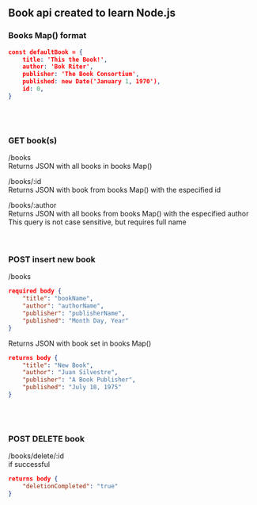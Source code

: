 ## Book api created to learn Node.js

### Books Map() format
```json
const defaultBook = {
    title: 'This the Book!',
    author: 'Bok Riter',
    publisher: 'The Book Consortium',
    published: new Date('January 1, 1970'),
    id: 0,
}
```
<br />
<br />

### GET book(s)
/books <br />
Returns JSON with all books in books Map() <br />

/books/:id <br />
Returns JSON with book from books Map() with the especified id <br />

/books/:author <br />
Returns JSON with all books from books Map() with the especified author <br />
This query is not case sensitive, but requires full name <br />
<br />
<br />

### POST insert new book
/books <br />
```json
required body {
    "title": "bookName",
    "author": "authorName",
    "publisher": "publisherName",
    "published": "Month Day, Year"
}
```
Returns JSON with book set in books Map() <br />
```json
returns body {
    "title": "New Book",
    "author": "Juan Silvestre",
    "publisher": "A Book Publisher",
    "published": "July 18, 1975"
}
```
<br />
<br />

### POST DELETE book
/books/delete/:id <br />
if successful <br />
```json
returns body {
    "deletionCompleted": "true"
}
```
